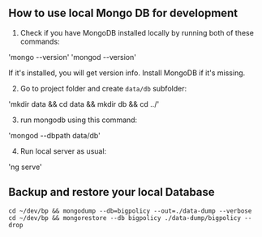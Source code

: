 ## How to use local Mongo DB for development

1. Check if you have MongoDB installed locally by running both of these commands:

  'mongo --version'
  'mongod --version'

If it's installed, you will get version info. Install MongoDB if it's missing.

2. Go to project folder and create `data/db` subfolder:

  'mkdir data && cd data && mkdir db && cd ../'

3. run mongodb using this command:

  'mongod --dbpath data/db'

4. Run local server as usual:

  'ng serve'

## Backup and restore your local Database

```
cd ~/dev/bp && mongodump --db=bigpolicy --out=./data-dump --verbose
cd ~/dev/bp && mongorestore --db bigpolicy ./data-dump/bigpolicy --drop
```
